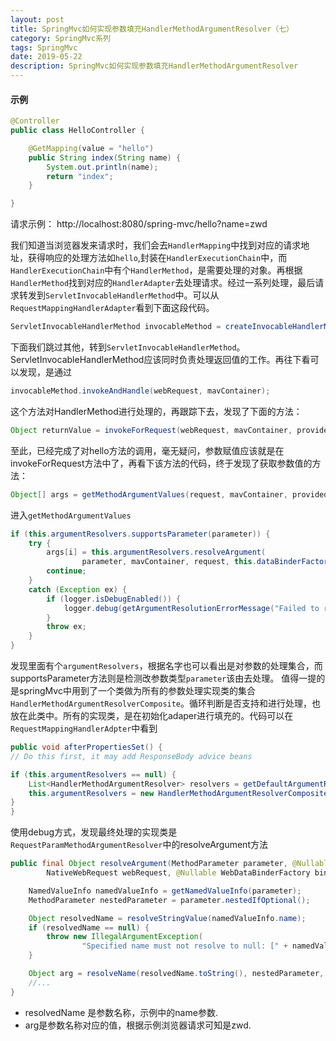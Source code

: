 ```yaml
---
layout: post
title: SpringMvc如何实现参数填充HandlerMethodArgumentResolver（七）
category: SpringMvc系列
tags: SpringMvc
date: 2019-05-22
description: SpringMvc如何实现参数填充HandlerMethodArgumentResolver
---
```



#### 示例
```java
@Controller
public class HelloController {

    @GetMapping(value = "hello")
    public String index(String name) {
        System.out.println(name);
        return "index";
    }

}
```
请求示例： http://localhost:8080/spring-mvc/hello?name=zwd

我们知道当浏览器发来请求时，我们会去`HandlerMapping`中找到对应的请求地址，获得响应的处理方法如`hello`,封装在`HandlerExecutionChain`中，而`HandlerExecutionChain`中有个`HandlerMethod`，是需要处理的对象。再根据`HandlerMethod`找到对应的`HandlerAdapter`去处理请求。经过一系列处理，最后请求转发到`ServletInvocableHandlerMethod`中。可以从`RequestMappingHandlerAdapter`看到下面这段代码。
```java
ServletInvocableHandlerMethod invocableMethod = createInvocableHandlerMethod(handlerMethod);
```
下面我们跳过其他，转到`ServletInvocableHandlerMethod`。ServletInvocableHandlerMethod应该同时负责处理返回值的工作。再往下看可以发现，是通过
```java
invocableMethod.invokeAndHandle(webRequest, mavContainer);
```
这个方法对HandlerMethod进行处理的，再跟踪下去，发现了下面的方法：
```java
Object returnValue = invokeForRequest(webRequest, mavContainer, providedArgs);
```
至此，已经完成了对hello方法的调用，毫无疑问，参数赋值应该就是在invokeForRequest方法中了，再看下该方法的代码，终于发现了获取参数值的方法：
```java
Object[] args = getMethodArgumentValues(request, mavContainer, providedArgs);
```
进入`getMethodArgumentValues`
```java
if (this.argumentResolvers.supportsParameter(parameter)) {
    try {
        args[i] = this.argumentResolvers.resolveArgument(
                parameter, mavContainer, request, this.dataBinderFactory);
        continue;
    }
    catch (Exception ex) {
        if (logger.isDebugEnabled()) {
            logger.debug(getArgumentResolutionErrorMessage("Failed to resolve", i), ex);
        }
        throw ex;
    }
}
```
发现里面有个`argumentResolvers`，根据名字也可以看出是对参数的处理集合，而supportsParameter方法则是检测改参数类型`parameter`该由去处理。
值得一提的是springMvc中用到了一个类做为所有的参数处理实现类的集合`HandlerMethodArgumentResolverComposite`。循环判断是否支持和进行处理，也放在此类中。所有的实现类，是在初始化adaper进行填充的。代码可以在`RequestMappingHandlerAdpter`中看到
```java
public void afterPropertiesSet() {
// Do this first, it may add ResponseBody advice beans

if (this.argumentResolvers == null) {
    List<HandlerMethodArgumentResolver> resolvers = getDefaultArgumentResolvers();
    this.argumentResolvers = new HandlerMethodArgumentResolverComposite().addResolvers(resolvers);
}
}       
```
使用debug方式，发现最终处理的实现类是`RequestParamMethodArgumentResolver`中的resolveArgument方法
```java
public final Object resolveArgument(MethodParameter parameter, @Nullable ModelAndViewContainer mavContainer,
        NativeWebRequest webRequest, @Nullable WebDataBinderFactory binderFactory) throws Exception {

    NamedValueInfo namedValueInfo = getNamedValueInfo(parameter);
    MethodParameter nestedParameter = parameter.nestedIfOptional();

    Object resolvedName = resolveStringValue(namedValueInfo.name);
    if (resolvedName == null) {
        throw new IllegalArgumentException(
                "Specified name must not resolve to null: [" + namedValueInfo.name + "]");
    }

    Object arg = resolveName(resolvedName.toString(), nestedParameter, webRequest);
    //...
}   
```
* resolvedName 是参数名称，示例中的name参数.
* arg是参数名称对应的值，根据示例浏览器请求可知是zwd.